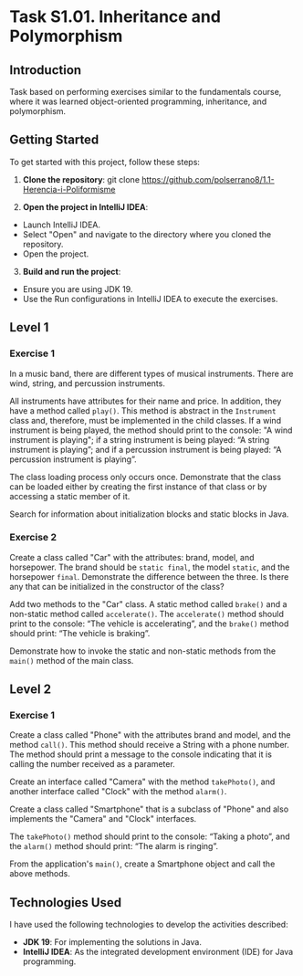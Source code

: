 # Task S1.01. Inheritance and Polymorphism
## Introduction
Task based on performing exercises similar to the fundamentals course, where it was learned object-oriented programming, inheritance, and polymorphism.

## Getting Started

To get started with this project, follow these steps:

1. **Clone the repository**:
 git clone https://github.com/polserrano8/1.1-Herencia-i-Poliformisme

2. **Open the project in IntelliJ IDEA**:
- Launch IntelliJ IDEA.
- Select "Open" and navigate to the directory where you cloned the repository.
- Open the project.

3. **Build and run the project**:
- Ensure you are using JDK 19.
- Use the Run configurations in IntelliJ IDEA to execute the exercises.

## Level 1

### Exercise 1

In a music band, there are different types of musical instruments. There are wind, string, and percussion instruments.

All instruments have attributes for their name and price. In addition, they have a method called `play()`. This method is abstract in the `Instrument` class and, therefore, must be implemented in the child classes. If a wind instrument is being played, the method should print to the console: "A wind instrument is playing"; if a string instrument is being played: “A string instrument is playing”; and if a percussion instrument is being played: “A percussion instrument is playing”.

The class loading process only occurs once. Demonstrate that the class can be loaded either by creating the first instance of that class or by accessing a static member of it.

Search for information about initialization blocks and static blocks in Java.

### Exercise 2

Create a class called "Car" with the attributes: brand, model, and horsepower. The brand should be `static final`, the model `static`, and the horsepower `final`. Demonstrate the difference between the three. Is there any that can be initialized in the constructor of the class?

Add two methods to the "Car" class. A static method called `brake()` and a non-static method called `accelerate()`. The `accelerate()` method should print to the console: “The vehicle is accelerating”, and the `brake()` method should print: “The vehicle is braking”.

Demonstrate how to invoke the static and non-static methods from the `main()` method of the main class.

## Level 2

### Exercise 1

Create a class called "Phone" with the attributes brand and model, and the method `call()`. This method should receive a String with a phone number. The method should print a message to the console indicating that it is calling the number received as a parameter.

Create an interface called "Camera" with the method `takePhoto()`, and another interface called "Clock" with the method `alarm()`.

Create a class called "Smartphone" that is a subclass of "Phone" and also implements the "Camera" and "Clock" interfaces.

The `takePhoto()` method should print to the console: “Taking a photo”, and the `alarm()` method should print: “The alarm is ringing”.

From the application's `main()`, create a Smartphone object and call the above methods.

## Technologies Used

I have used the following technologies to develop the activities described:

- **JDK 19**: For implementing the solutions in Java.
- **IntelliJ IDEA**: As the integrated development environment (IDE) for Java programming.
